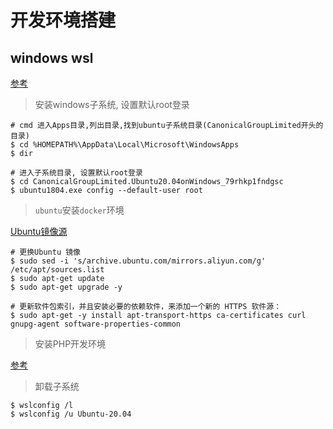 # 开发环境搭建

## windows wsl 

[参考](https://www.jianshu.com/p/a20c2d58eaac)

> 安装windows子系统, 设置默认root登录

```shell script
# cmd 进入Apps目录,列出目录,找到ubuntu子系统目录(CanonicalGroupLimited开头的目录)
$ cd %HOMEPATH%\AppData\Local\Microsoft\WindowsApps
$ dir

# 进入子系统目录, 设置默认root登录
$ cd CanonicalGroupLimited.Ubuntu20.04onWindows_79rhkp1fndgsc
$ ubuntu1804.exe config --default-user root
```

> `ubuntu`安装`docker`环境

[Ubuntu镜像源](https://developer.aliyun.com/mirror/ubuntu?spm=a2c6h.13651102.0.0.3e221b11SqS4AM)

```shell script
# 更换Ubuntu 镜像
$ sudo sed -i 's/archive.ubuntu.com/mirrors.aliyun.com/g' /etc/apt/sources.list
$ sudo apt-get update
$ sudo apt-get upgrade -y

# 更新软件包索引，并且安装必要的依赖软件，来添加一个新的 HTTPS 软件源：
$ sudo apt-get -y install apt-transport-https ca-certificates curl gnupg-agent software-properties-common

```

> 安装PHP开发环境

[参考](https://github.com/linjiangl/docker-web-server)


> 卸载子系统

```shell script
$ wslconfig /l
$ wslconfig /u Ubuntu-20.04
```